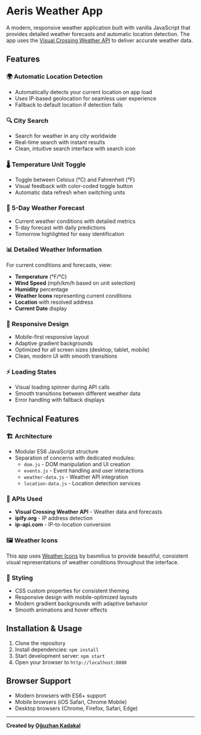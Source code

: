 # Aeris Weather App

A modern, responsive weather application built with vanilla JavaScript that provides detailed weather forecasts and automatic location detection. The app uses the [Visual Crossing Weather API](https://www.visualcrossing.com/) to deliver accurate weather data.

## Features

### 🌍 **Automatic Location Detection**

- Automatically detects your current location on app load
- Uses IP-based geolocation for seamless user experience
- Fallback to default location if detection fails

### 🔍 **City Search**

- Search for weather in any city worldwide
- Real-time search with instant results
- Clean, intuitive search interface with search icon

### 🌡️ **Temperature Unit Toggle**

- Toggle between Celsius (°C) and Fahrenheit (°F)
- Visual feedback with color-coded toggle button
- Automatic data refresh when switching units

### 📅 **5-Day Weather Forecast**

- Current weather conditions with detailed metrics
- 5-day forecast with daily predictions
- Tomorrow highlighted for easy identification

### 📊 **Detailed Weather Information**

For current conditions and forecasts, view:

- **Temperature** (°F/°C)
- **Wind Speed** (mph/km/h based on unit selection)
- **Humidity** percentage
- **Weather Icons** representing current conditions
- **Location** with resolved address
- **Current Date** display

### 🎨 **Responsive Design**

- Mobile-first responsive layout
- Adaptive gradient backgrounds
- Optimized for all screen sizes (desktop, tablet, mobile)
- Clean, modern UI with smooth transitions

### ⚡ **Loading States**

- Visual loading spinner during API calls
- Smooth transitions between different weather data
- Error handling with fallback displays

## Technical Features

### 🏗️ **Architecture**

- Modular ES6 JavaScript structure
- Separation of concerns with dedicated modules:
  - `dom.js` - DOM manipulation and UI creation
  - `events.js` - Event handling and user interactions
  - `weather-data.js` - Weather API integration
  - `location-data.js` - Location detection services

### 🎯 **APIs Used**

- **Visual Crossing Weather API** - Weather data and forecasts
- **ipify.org** - IP address detection
- **ip-api.com** - IP-to-location conversion

### 🖼️ **Weather Icons**

This app uses [Weather Icons](https://github.com/basmilius/weather-icons) by basmilius to provide beautiful, consistent visual representations of weather conditions throughout the interface.

### 🎨 **Styling**

- CSS custom properties for consistent theming
- Responsive design with mobile-optimized layouts
- Modern gradient backgrounds with adaptive behavior
- Smooth animations and hover effects

## Installation & Usage

1. Clone the repository
2. Install dependencies: `npm install`
3. Start development server: `npm start`
4. Open your browser to `http://localhost:8080`

## Browser Support

- Modern browsers with ES6+ support
- Mobile browsers (iOS Safari, Chrome Mobile)
- Desktop browsers (Chrome, Firefox, Safari, Edge)

---

**Created by [Oğuzhan Kadakal](https://github.com/OguzhanKadakal)**
